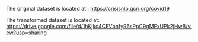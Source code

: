 The original dataset is located at : https://crisisnlp.qcri.org/covid19

The transformed dataset is located at: https://drive.google.com/file/d/1hKjkc4CEVbnfy96sPpC9gMFxUPk2jHwB/view?usp=sharing